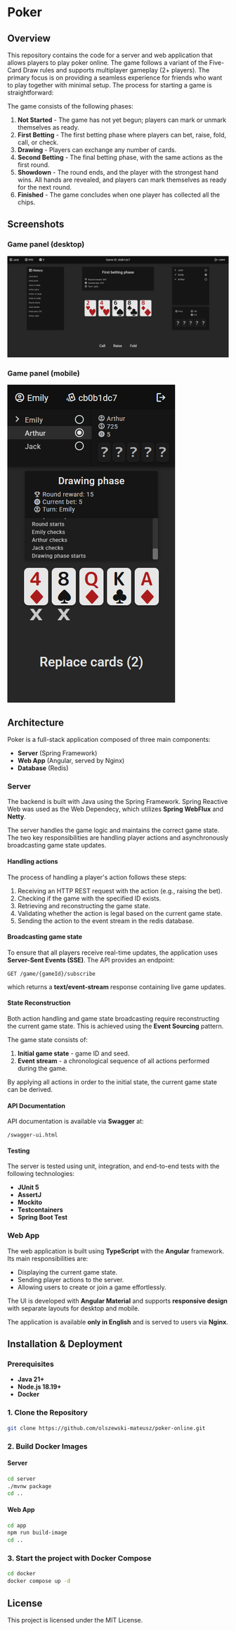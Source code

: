 # Poker

## Overview
This repository contains the code for a server and web application that allows players to play poker online. The game follows a variant of the Five-Card Draw rules and supports multiplayer gameplay (2+ players). The primary focus is on providing a seamless experience for friends who want to play together with minimal setup. The process for starting a game is straightforward:

The game consists of the following phases:

1. **Not Started** - The game has not yet begun; players can mark or unmark themselves as ready.
2. **First Betting** - The first betting phase where players can bet, raise, fold, call, or check.
3. **Drawing** - Players can exchange any number of cards.
4. **Second Betting** - The final betting phase, with the same actions as the first round.
5. **Showdown** - The round ends, and the player with the strongest hand wins. All hands are revealed, and players can mark themselves as ready for the next round.
6. **Finished** - The game concludes when one player has collected all the chips.

## Screenshots

### Game panel (desktop)
![Game panel (desktop)](screen1.png)

### Game panel (mobile)
![Game panel (mobile)](screen2.png)

## Architecture

Poker is a full-stack application composed of three main components:

- **Server** (Spring Framework)
- **Web App** (Angular, served by Nginx)
- **Database** (Redis)

### Server

The backend is built with Java using the Spring Framework. Spring Reactive Web was used as the Web Dependecy, which utilizes **Spring WebFlux** and **Netty**.

The server handles the game logic and maintains the correct game state. The two key responsibilities are handling player actions and asynchronously broadcasting game state updates.

#### Handling actions

The process of handling a player's action follows these steps:

1. Receiving an HTTP REST request with the action (e.g., raising the bet).
2. Checking if the game with the specified ID exists.
3. Retrieving and reconstructing the game state.
4. Validating whether the action is legal based on the current game state.
5. Sending the action to the event stream in the redis database.

#### Broadcasting game state

To ensure that all players receive real-time updates, the application uses **Server-Sent Events (SSE)**. The API provides an endpoint:
```
GET /game/{gameId}/subscribe
```
which returns a **text/event-stream** response containing live game updates.

#### State Reconstruction

Both action handling and game state broadcasting require reconstructing the current game state. This is achieved using the **Event Sourcing** pattern.

The game state consists of:
1. **Initial game state** - game ID and seed.
2. **Event stream** - a chronological sequence of all actions performed during the game.

By applying all actions in order to the initial state, the current game state can be derived.

#### API Documentation

API documentation is available via **Swagger** at:
```
/swagger-ui.html
```

#### Testing

The server is tested using unit, integration, and end-to-end tests with the following technologies:

- **JUnit 5**
- **AssertJ**
- **Mockito**
- **Testcontainers**
- **Spring Boot Test**

### Web App

The web application is built using **TypeScript** with the **Angular** framework. Its main responsibilities are:

- Displaying the current game state.
- Sending player actions to the server.
- Allowing users to create or join a game effortlessly.

The UI is developed with **Angular Material** and supports **responsive design** with separate layouts for desktop and mobile.

The application is available **only in English** and is served to users via **Nginx**.


## Installation & Deployment

### Prerequisites
- **Java 21+**
- **Node.js 18.19+**
- **Docker**

### 1. Clone the Repository
```sh
git clone https://github.com/olszewski-mateusz/poker-online.git
```

### 2. Build Docker Images

#### Server
```sh
cd server
./mvnw package
cd ..
```

#### Web App
```sh
cd app
npm run build-image
cd ..
```

### 3. Start the project with Docker Compose
```sh
cd docker
docker compose up -d
```

## License
This project is licensed under the MIT License.

